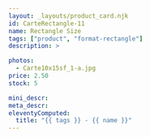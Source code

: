 ```yaml
---
layout: _layouts/product_card.njk
id: CarteRectangle-11
name: Rectangle Size
tags: ["product", "format-rectangle"]
description: >

photos:
  - Carte10x15sf_1-a.jpg
price: 2.50
stock: 5

mini_descr:
meta_descr:
eleventyComputed:
  title: "{{ tags }} - {{ name }}"
---
```

